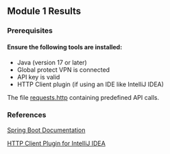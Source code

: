 ## Module 1 Results

### Prerequisites

#### Ensure the following tools are installed:

* Java (version 17 or later)
* Global protect VPN is connected
* API key is valid
* HTTP Client plugin (if using an IDE like IntelliJ IDEA)

The file [requests.http](./api/requests.http) containing predefined API calls.

### References

[Spring Boot Documentation](https://spring.io/projects/spring-boot)

[HTTP Client Plugin for IntelliJ IDEA](https://www.jetbrains.com/help/idea/http-client-in-product-code-editor.html)
